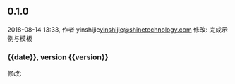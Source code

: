 ## 0.1.0
2018-08-14 13:33, 作者 yinshijie<yinshijie@shinetechnology.com>
修改: 完成示例与模板 

### {{date}}, version {{version}}
修改: